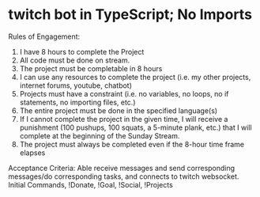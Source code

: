 # twitch bot in TypeScript; No Imports

Rules of Engagement:
1. I have 8 hours to complete the Project
2. All code must be done on stream.
3. The project must be completable in 8 hours
4. I can use any resources to complete the project (i.e. my other projects, internet forums, youtube, chatbot)
5. Projects must have a constraint (i.e. no variables, no loops, no if statements, no importing files, etc.)
6. The entire project must be done in the specified language(s)
7. If I cannot complete the project in the given time, I will receive a punishment (100 pushups, 100 squats, a 5-minute plank, etc.) that I will complete at the beginning of the Sunday Stream.
8. The project must always be completed even if the 8-hour time frame elapses

Acceptance Criteria: Able receive messages and send corresponding messages/do corresponding tasks, and connects to twitch websocket. Initial Commands, !Donate, !Goal, !Social, !Projects
